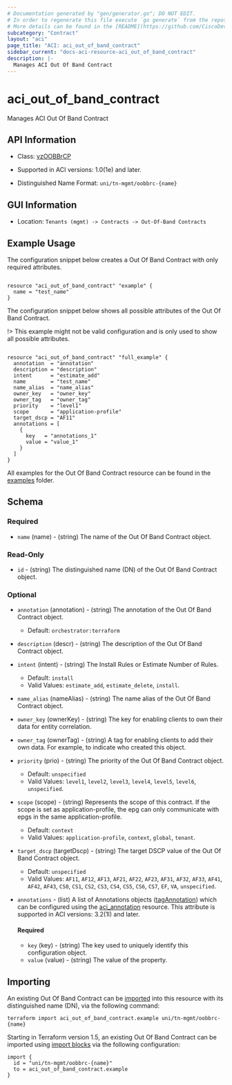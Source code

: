 ```yaml
---
# Documentation generated by "gen/generator.go"; DO NOT EDIT.
# In order to regenerate this file execute `go generate` from the repository root.
# More details can be found in the [README](https://github.com/CiscoDevNet/terraform-provider-aci/blob/master/README.md).
subcategory: "Contract"
layout: "aci"
page_title: "ACI: aci_out_of_band_contract"
sidebar_current: "docs-aci-resource-aci_out_of_band_contract"
description: |-
  Manages ACI Out Of Band Contract
---
```


# aci_out_of_band_contract #

Manages ACI Out Of Band Contract



## API Information ##

* Class: [vzOOBBrCP](https://pubhub.devnetcloud.com/media/model-doc-latest/docs/app/index.html#/objects/vzOOBBrCP/overview)

* Supported in ACI versions: 1.0(1e) and later.

* Distinguished Name Format: `uni/tn-mgmt/oobbrc-{name}`

## GUI Information ##

* Location: `Tenants (mgmt) -> Contracts -> Out-Of-Band Contracts`

## Example Usage ##

The configuration snippet below creates a Out Of Band Contract with only required attributes.

```hcl

resource "aci_out_of_band_contract" "example" {
  name = "test_name"
}

```
The configuration snippet below shows all possible attributes of the Out Of Band Contract.

!> This example might not be valid configuration and is only used to show all possible attributes.

```hcl

resource "aci_out_of_band_contract" "full_example" {
  annotation  = "annotation"
  description = "description"
  intent      = "estimate_add"
  name        = "test_name"
  name_alias  = "name_alias"
  owner_key   = "owner_key"
  owner_tag   = "owner_tag"
  priority    = "level1"
  scope       = "application-profile"
  target_dscp = "AF11"
  annotations = [
    {
      key   = "annotations_1"
      value = "value_1"
    }
  ]
}

```

All examples for the Out Of Band Contract resource can be found in the [examples](https://github.com/CiscoDevNet/terraform-provider-aci/tree/master/examples/resources/aci_out_of_band_contract) folder.

## Schema ##

### Required ###

* `name` (name) - (string) The name of the Out Of Band Contract object.

### Read-Only ###

* `id` - (string) The distinguished name (DN) of the Out Of Band Contract object.

### Optional ###
  
* `annotation` (annotation) - (string) The annotation of the Out Of Band Contract object.
  - Default: `orchestrator:terraform`
* `description` (descr) - (string) The description of the Out Of Band Contract object.
* `intent` (intent) - (string) The Install Rules or Estimate Number of Rules.
  - Default: `install`
  - Valid Values: `estimate_add`, `estimate_delete`, `install`.
* `name_alias` (nameAlias) - (string) The name alias of the Out Of Band Contract object.
* `owner_key` (ownerKey) - (string) The key for enabling clients to own their data for entity correlation.
* `owner_tag` (ownerTag) - (string) A tag for enabling clients to add their own data. For example, to indicate who created this object.
* `priority` (prio) - (string) The priority of the Out Of Band Contract object.
  - Default: `unspecified`
  - Valid Values: `level1`, `level2`, `level3`, `level4`, `level5`, `level6`, `unspecified`.
* `scope` (scope) - (string) Represents the scope of this contract. If the scope is set as application-profile, the epg can only communicate with epgs in the same application-profile.
  - Default: `context`
  - Valid Values: `application-profile`, `context`, `global`, `tenant`.
* `target_dscp` (targetDscp) - (string) The target DSCP value of the Out Of Band Contract object.
  - Default: `unspecified`
  - Valid Values: `AF11`, `AF12`, `AF13`, `AF21`, `AF22`, `AF23`, `AF31`, `AF32`, `AF33`, `AF41`, `AF42`, `AF43`, `CS0`, `CS1`, `CS2`, `CS3`, `CS4`, `CS5`, `CS6`, `CS7`, `EF`, `VA`, `unspecified`.

* `annotations` - (list) A list of Annotations objects ([tagAnnotation](https://pubhub.devnetcloud.com/media/model-doc-latest/docs/app/index.html#/objects/tagAnnotation/overview)) which can be configured using the [aci_annotation](https://registry.terraform.io/providers/CiscoDevNet/aci/latest/docs/resources/annotation) resource. This attribute is supported in ACI versions: 3.2(1l) and later.
  
  #### Required ####
  
  * `key` (key) - (string) The key used to uniquely identify this configuration object.
  * `value` (value) - (string) The value of the property.

## Importing

An existing Out Of Band Contract can be [imported](https://www.terraform.io/docs/import/index.html) into this resource with its distinguished name (DN), via the following command:

```
terraform import aci_out_of_band_contract.example uni/tn-mgmt/oobbrc-{name}
```

Starting in Terraform version 1.5, an existing Out Of Band Contract can be imported 
using [import blocks](https://developer.hashicorp.com/terraform/language/import) via the following configuration:

```
import {
  id = "uni/tn-mgmt/oobbrc-{name}"
  to = aci_out_of_band_contract.example
}
```
